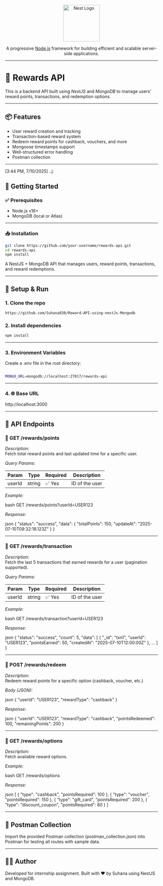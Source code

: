 <p align="center">
  <a href="http://nestjs.com/" target="blank"><img src="https://nestjs.com/img/logo-small.svg" width="120" alt="Nest Logo" /></a>
</p>

[circleci-image]: https://img.shields.io/circleci/build/github/nestjs/nest/master?token=abc123def456
[circleci-url]: https://circleci.com/gh/nestjs/nest

  <p align="center">A progressive <a href="http://nodejs.org" target="_blank">Node.js</a> framework for building efficient and scalable server-side applications.</p>
    <p align="center">

---
# 🎁 Rewards API

This is a backend API built using *NestJS* and *MongoDB* to manage users' reward points, transactions, and redemption options.

---

## 📦 Features

- User reward creation and tracking
- Transaction-based reward system
- Redeem reward points for cashback, vouchers, and more
- Mongoose timestamps support
- Well-structured error handling
- Postman collection 

---
[3:44 PM, 7/10/2025] ..j: 
## 🚀 Getting Started

### ✅ Prerequisites

- Node.js v16+
- MongoDB (local or Atlas)

---

### 📥 Installation

```bash
git clone https://github.com/your-username/rewards-api.git
cd rewards-api
npm install

```

A NestJS + MongoDB API that manages users, reward points, transactions, and reward redemptions.

---

## 🚀 Setup & Run


### 1. Clone the repo

```bash
https://github.com/Suhana830/Reward-API-using-nestJs-Mongodb
```

### 2. Install dependencies
```bash
npm install
```


---

### 3. Environment Variables

Create a .env file in the root directory:
```bash

MONGO_URL=mongodb://localhost:27017/rewards-api
```

---

### 4. 🌐 Base URL


http://localhost:3000


---

## 📘 API Endpoints

### 📍 GET /rewards/points

*Description:*  
Fetch total reward points and last updated time for a specific user.

*Query Params:*

| Param   | Type   | Required | Description    |
|---------|--------|----------|----------------|
| userId  | string | ✅ Yes   | ID of the user |

*Example:*

bash
GET /rewards/points?userId=USER123


*Response:*

json
{
  "status": "success",
  "data": {
    "totalPoints": 150,
    "updateAt": "2025-07-10T09:32:18.123Z"
  }
}


---

### 📍 GET /rewards/transaction

*Description:*  
Fetch the last 5 transactions that earned rewards for a user (pagination supported).

*Query Params:*

| Param    | Type   | Required | Description             |
|----------|--------|----------|-------------------------|
| userId   | string | ✅ Yes   | ID of the user          |


*Example:*

bash
GET /rewards/transaction?userId=USER123


*Response:*

json
{
  "status": "success",
  "count": 5,
  "data": [
    {
      "_id": "txn1",
      "userId": "USER123",
      "pointsEarned": 50,
      "createdAt": "2025-07-10T12:00:00Z"
    },
    ...
  ]
}


---

### 📍 POST /rewards/redeem

*Description:*  
Redeem reward points for a specific option (cashback, voucher, etc.)

*Body (JSON):*

json
{
  "userId": "USER123",
  "rewardType": "cashback"
}


*Response:*

json
{
  "userId": "USER123",
  "rewardType": "cashback",
  "pointsRedeemed": 100,
  "remainingPoints": 200
}


---

### 📍 GET /rewards/options

*Description:*  
Fetch available reward options.

*Example:*

bash
GET /rewards/options


*Response:*

json
[
  { "type": "cashback", "pointsRequired": 100 },
  { "type": "voucher", "pointsRequired": 150 },
  { "type": "gift_card", "pointsRequired": 200 },
  { "type": "discount_coupon", "pointsRequired": 80 }
]



---



## 📂 Postman Collection

Import the provided Postman collection (postman_collection.json) into Postman for testing all routes with sample data.

---

## 👨‍💻 Author

Developed for internship assignment. Built with ❤️ by Suhana using NestJS and MongoDB.


